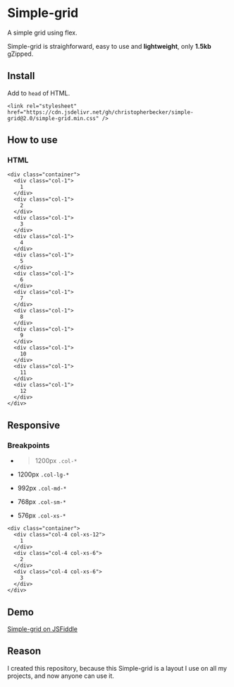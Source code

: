 # Simple-grid
A simple grid using flex.

Simple-grid is straighforward, easy to use and **lightweight**, only **1.5kb** gZipped.

## Install

Add to `head` of HTML.

```<link rel="stylesheet" href="https://cdn.jsdelivr.net/gh/christopherbecker/simple-grid@2.0/simple-grid.min.css" />```

## How to use

### HTML

```
<div class="container">
  <div class="col-1">
    1
  </div>
  <div class="col-1">
    2
  </div>
  <div class="col-1">
    3
  </div>
  <div class="col-1">
    4
  </div>
  <div class="col-1">
    5
  </div>
  <div class="col-1">
    6
  </div>
  <div class="col-1">
    7
  </div>
  <div class="col-1">
    8
  </div>
  <div class="col-1">
    9
  </div>
  <div class="col-1">
    10
  </div>
  <div class="col-1">
    11
  </div>
  <div class="col-1">
    12
  </div>
</div>
```

## Responsive

### Breakpoints

* > 1200px
`.col-*`

* 1200px
`.col-lg-*`

* 992px
`.col-md-*`

* 768px
`.col-sm-*`

* 576px
`.col-xs-*`

```
<div class="container">
  <div class="col-4 col-xs-12">
    1
  </div>
  <div class="col-4 col-xs-6">
    2
  </div>
  <div class="col-4 col-xs-6">
    3
  </div>
</div>
```

## Demo

[Simple-grid on JSFiddle](https://jsfiddle.net/cmb86/ut65hmc1/)

## Reason

I created this repository, because this Simple-grid is a layout I use on all my projects, and now anyone can use it.
